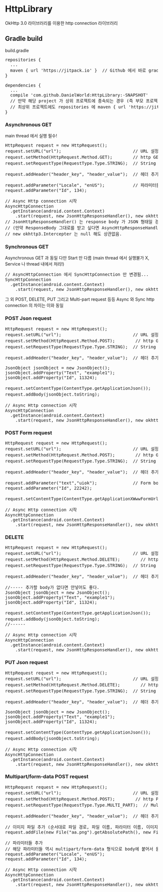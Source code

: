 # HttpLibrary
OkHttp 3.0 라이브러리를 이용한 http connection 라이브러리

## Gradle build
build.gradle
<pre>
repositories {
  ...
  maven { url 'https://jitpack.io' }  // Github 에서 바로 gradle depenency compile 처리하기 위함.
}

dependencies {
  ...
  compile 'com.github.DanielWorld:HttpLibrary:-SNAPSHOT'
  // 만약 해당 project 가 상위 프로젝트에 종속되는 경우 (즉 부모 프로젝트가 존재하는 경우) 
  // 최상위 프로젝트에도 repositories 에 maven { url 'https://jitpack.io' } 처리를 해줘야한다.
}
</pre>

### Asynchronous GET
main thread 에서 실행 필수!
<pre>
HttpRequest request = new HttpRequest();
request.setURL("url");                            // URL 설정
request.setMethod(HttpRequest.Method.GET);        // http GET 방식
request.setRequestType(RequestType.Type.STRING);  // String request 타입

request.addHeader("header_key", "header_value");  // 헤더 추가

request.addParameter("Locale", "enUS");           // 파라미터들 추가
request.addParameter("Id", 134);

// Async Http connection 시작
AsyncHttpConnection
  .getInstance(android.content.Context)
    .start(request, new JsonHttpResponseHandler(), new okhttp3.Intercepter);
// JsonHttpResponseHandler() 는 response body 가 JSON 형태일 경우, JSON 으로 받을 수 있음, String response 는 Json 형태가 아닐경우 받음
// (만약 ResponseBody 그대로를 받고 싶다면 AsyncHttpResponseHandler() 를 대신 사용!)
// new okhttp3.Intercepter 는 null 해도 상관없음.
</pre>

### Synchronous GET
Asynchronous GET 과 동일 다만 Start 만 다름 (main thread 에서 실행불가 X, Service 나 thread 내에서 처리!)
<pre>
// AsyncHttpConnection 에서 SyncHttpConnection 만 변경됨...
SyncHttpConnection
  .getInstance(android.content.Context)
    .start(request, new JsonHttpResponseHandler(), new okhttp3.Intercepter);
</pre>
그 외 POST, DELETE, PUT 그리고 Multi-part request 등등 Async 와 Sync http connection 의 차이는 이와 동일

### POST Json request
<pre>
HttpRequest request = new HttpRequest();
request.setURL("url");                            // URL 설정
request.setMethod(HttpRequest.Method.POST);        // http GET 방식
request.setRequestType(RequestType.Type.STRING);  // String request 타입

request.addHeader("header_key", "header_value");  // 헤더 추가

JsonObject jsonObject = new JsonObject();
jsonObject.addProperty("Text", "example1");
jsonObject.addProperty("Id", 11324);

request.setContentType(ContentType.getApplicationJson());   // Content-type 설정
request.addBody(jsonObject.toString);                       // body 추가 (String 형태이며 설정한 Content-type 과 유효해야 한다.)

// Async Http connection 시작
AsyncHttpConnection
  .getInstance(android.content.Context)
    .start(request, new JsonHttpResponseHandler(), new okhttp3.Intercepter);
</pre>

### POST Form request
<pre>
HttpRequest request = new HttpRequest();
request.setURL("url");                            // URL 설정
request.setMethod(HttpRequest.Method.POST);        // http GET 방식
request.setRequestType(RequestType.Type.STRING);  // String request 타입

request.addHeader("header_key", "header_value");  // 헤더 추가

request.addParameter("text","uiok");              // Form body 형식으로 추가
request.addParameter("Id", 22242);

request.setContentType(ContentType.getApplicationXWwwFormUrlencoded());   // Content-type 설정 (기본 content-type 이라 지정안해도 됨)

// Async Http connection 시작
AsyncHttpConnection
  .getInstance(android.content.Context)
    .start(request, new JsonHttpResponseHandler(), new okhttp3.Intercepter);
</pre>

### DELETE
<pre>
HttpRequest request = new HttpRequest();
request.setURL("url");                            // URL 설정
request.setMethod(HttpRequest.Method.DELETE);        // http GET 방식
request.setRequestType(RequestType.Type.STRING);  // String request 타입

request.addHeader("header_key", "header_value");  // 헤더 추가

//----- 추가할 body가 없다면 안넣어도 좋다.
JsonObject jsonObject = new JsonObject();
jsonObject.addProperty("Text", "example1");
jsonObject.addProperty("Id", 11324);

request.setContentType(ContentType.getApplicationJson());   // Content-type 설정
request.addBody(jsonObject.toString);                       // body 추가 (String 형태이며 설정한 Content-type 과 유효해야 한다.)
//------

// Async Http connection 시작
AsyncHttpConnection
  .getInstance(android.content.Context)
    .start(request, new JsonHttpResponseHandler(), new okhttp3.Intercepter);
</pre>

### PUT Json request
<pre>
HttpRequest request = new HttpRequest();
request.setURL("url");                            // URL 설정
request.setMethod(HttpRequest.Method.DELETE);        // http GET 방식
request.setRequestType(RequestType.Type.STRING);  // String request 타입

request.addHeader("header_key", "header_value");  // 헤더 추가

JsonObject jsonObject = new JsonObject();
jsonObject.addProperty("Text", "example1");
jsonObject.addProperty("Id", 11324);

request.setContentType(ContentType.getApplicationJson());   // Content-type 설정
request.addBody(jsonObject.toString);                       // body 추가 (String 형태이며 설정한 Content-type 과 유효해야 한다.)

// Async Http connection 시작
AsyncHttpConnection
  .getInstance(android.content.Context)
    .start(request, new JsonHttpResponseHandler(), new okhttp3.Intercepter);
</pre>

### Multipart/form-data POST request
<pre>
HttpRequest request = new HttpRequest();
request.setURL("url");                            // URL 설정
request.setMethod(HttpRequest.Method.POST);        // http POST 방식
request.setRequestType(RequestType.Type.MULTI_PART);  // Multi-part request 타입

request.addHeader("header_key", "header_value");  // 헤더 추가

// 이미지 파일 추가 (순서대로 파일 경로, 파일 이름, 파라미터 이름, 이미지 Content-type)
request.addFile(new File("aa.png").getAbsolutePath(), new File("aa.png").getName(), "parameterName", ContentType.getApplicationOctetStream());

// 파라미터들 추가
// 해당 파라미터들 역시 multipart/form-data 형식으로 body에 붙어서 들어간다. (Content-Type = text/plain)
request.addParameter("Locale", "enUS"); 
request.addParameter("Id", 134);

// Async Http connection 시작
AsyncHttpConnection
  .getInstance(android.content.Context)
    .start(request, new JsonHttpResponseHandler(), new okhttp3.Intercepter);
</pre>
